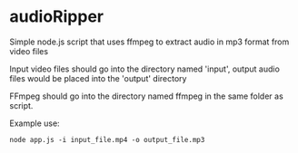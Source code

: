 # audioRipper
Simple node.js script that uses ffmpeg to extract audio in mp3 format from video files

Input video files should go into the directory named 'input', output audio files would be placed into the 'output' directory

FFmpeg should go into the directory named ffmpeg in the same folder as script.

Example use:
```
node app.js -i input_file.mp4 -o output_file.mp3
```
